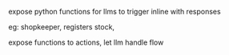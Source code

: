 expose python functions for llms to trigger inline with responses

eg: shopkeeper, registers stock,

expose functions to actions, let llm handle flow